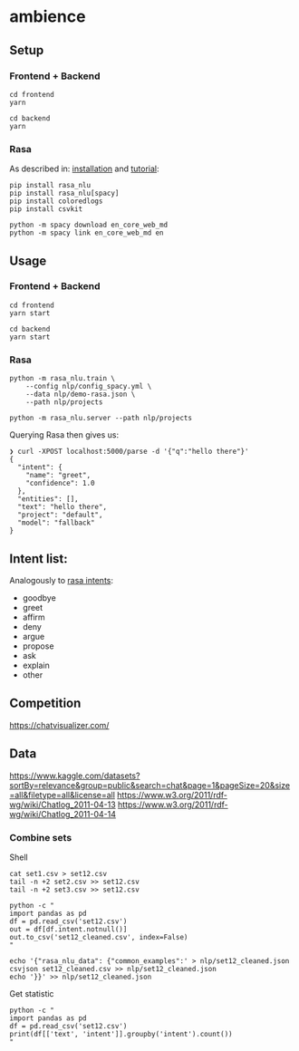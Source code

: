 # ambience

## Setup

### Frontend + Backend

```
cd frontend
yarn
```

```
cd backend
yarn
```

### Rasa

As described in:
[installation](https://nlu.rasa.com/tutorial.html)
and
[tutorial](https://nlu.rasa.com/tutorial.html):

```
pip install rasa_nlu
pip install rasa_nlu[spacy]
pip install coloredlogs
pip install csvkit

python -m spacy download en_core_web_md
python -m spacy link en_core_web_md en
```

## Usage

### Frontend + Backend

```
cd frontend
yarn start
```

```
cd backend
yarn start
```

### Rasa

```
python -m rasa_nlu.train \
    --config nlp/config_spacy.yml \
    --data nlp/demo-rasa.json \
    --path nlp/projects

python -m rasa_nlu.server --path nlp/projects
```

Querying Rasa then gives us:

```
❯ curl -XPOST localhost:5000/parse -d '{"q":"hello there"}'
{
  "intent": {
    "name": "greet",
    "confidence": 1.0
  },
  "entities": [],
  "text": "hello there",
  "project": "default",
  "model": "fallback"
}
```

## Intent list:

Analogously to [rasa intents](https://github.com/RasaHQ/rasa_nlu/blob/master/data/examples/rasa/demo-rasa.md):

* goodbye
* greet
* affirm
* deny
* argue
* propose
* ask
* explain
* other

## Competition

https://chatvisualizer.com/

## Data

https://www.kaggle.com/datasets?sortBy=relevance&group=public&search=chat&page=1&pageSize=20&size=all&filetype=all&license=all
https://www.w3.org/2011/rdf-wg/wiki/Chatlog_2011-04-13
https://www.w3.org/2011/rdf-wg/wiki/Chatlog_2011-04-14

### Combine sets

Shell

    cat set1.csv > set12.csv
    tail -n +2 set2.csv >> set12.csv
    tail -n +2 set3.csv >> set12.csv

    python -c "
    import pandas as pd
    df = pd.read_csv('set12.csv')
    out = df[df.intent.notnull()]
    out.to_csv('set12_cleaned.csv', index=False)
    "
    
    echo '{"rasa_nlu_data": {"common_examples":' > nlp/set12_cleaned.json
    csvjson set12_cleaned.csv >> nlp/set12_cleaned.json
    echo '}}' >> nlp/set12_cleaned.json

Get statistic
    
    python -c "
    import pandas as pd
    df = pd.read_csv('set12.csv')
    print(df[['text', 'intent']].groupby('intent').count())
    "